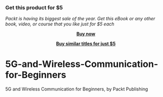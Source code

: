 
### Get this product for $5

<i>Packt is having its biggest sale of the year. Get this eBook or any other book, video, or course that you like just for $5 each</i>


<b><p align='center'>[Buy now](https://packt.link/9781801075121)</p></b>


<b><p align='center'>[Buy similar titles for just $5](https://subscription.packtpub.com/search)</p></b>


# 5G-and-Wireless-Communication-for-Beginners
5G and Wireless Communication for Beginners, by Packt Publishing 
